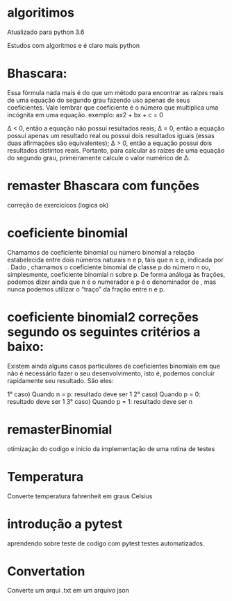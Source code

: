 # algoritimos
Atualizado para python 3.6

Estudos com algoritmos e é claro mais python

# Bhascara:
Essa fórmula nada mais é do que um método para encontrar as raízes reais 
de uma equação do segundo grau fazendo uso apenas de seus coeficientes. 
Vale lembrar que coeficiente é o número que multiplica uma incógnita
em uma equação. exemplo: ax2 + bx + c = 0

Δ < 0, então a equação não possui resultados reais;
Δ = 0, então a equação possui apenas um resultado real ou
possui dois resultados iguais (essas duas afirmações são equivalentes);
Δ > 0, então a equação possui dois resultados distintos reais.
Portanto, para calcular as raízes de uma equação do segundo grau,
primeiramente calcule o valor numérico de Δ.

# remaster Bhascara com funções
correção de exercicicos (logica ok)


# coeficiente binomial 
Chamamos de coeficiente binomial ou número binomial a relação estabelecida 
entre dois números naturais n e p, tais que n ≥ p, indicada por  . 
Dado , chamamos o coeficiente binomial de classe p do número n ou, simplesmente,
coeficiente binomial n sobre p. De forma análoga às frações, podemos dizer 
ainda que n é o numerador e p é o denominador de , mas nunca podemos utilizar 
o “traço” da fração entre n e p.

# coeficiente binomial2 correções segundo os seguintes critérios a baixo: 
Existem ainda alguns casos particulares de coeficientes binomiais em que 
não é necessário fazer o seu desenvolvimento, isto é, podemos concluir 
rapidamente seu resultado. São eles:

1° caso) Quando n = p: resultado deve ser 1
2° caso) Quando p = 0: resultado deve ser 1
3° caso) Quando p = 1: resultado deve ser n

# remasterBinomial
otimização do codigo e inicio da implementação de uma rotina de testes

# Temperatura
Converte temperatura fahrenheit em graus Celsius

# introdução a pytest
aprendendo sobre teste de codigo com pytest
testes automatizados.

# Convertation
Converte um arqui .txt em um arquivo json